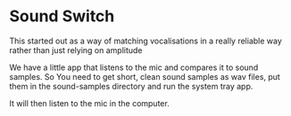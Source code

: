 # Sound Switch 


This started out as a way of matching vocalisations in a really reliable way rather than just relying on amplitude 

We have a little app that listens to the mic and compares it to sound samples. So You need to get short, clean sound samples as wav files, put them in the sound-samples directory and run the system tray app.

It will then listen to the mic in the computer. 

